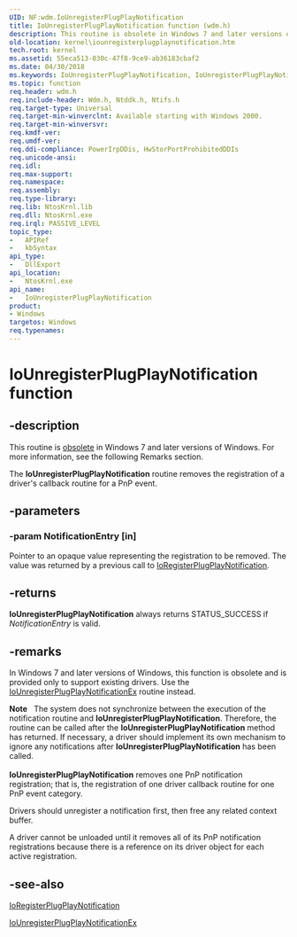 ```yaml
---
UID: NF:wdm.IoUnregisterPlugPlayNotification
title: IoUnregisterPlugPlayNotification function (wdm.h)
description: This routine is obsolete in Windows 7 and later versions of Windows. For more information, see the following Remarks section.The IoUnregisterPlugPlayNotification routine removes the registration of a driver's callback routine for a PnP event.
old-location: kernel\iounregisterplugplaynotification.htm
tech.root: kernel
ms.assetid: 55eca513-030c-47f8-9ce9-ab36183cbaf2
ms.date: 04/30/2018
ms.keywords: IoUnregisterPlugPlayNotification, IoUnregisterPlugPlayNotification routine [Kernel-Mode Driver Architecture], k104_7235d17c-b6f8-406a-b896-36478354ca73.xml, kernel.iounregisterplugplaynotification, wdm/IoUnregisterPlugPlayNotification
ms.topic: function
req.header: wdm.h
req.include-header: Wdm.h, Ntddk.h, Ntifs.h
req.target-type: Universal
req.target-min-winverclnt: Available starting with Windows 2000.
req.target-min-winversvr: 
req.kmdf-ver: 
req.umdf-ver: 
req.ddi-compliance: PowerIrpDDis, HwStorPortProhibitedDDIs
req.unicode-ansi: 
req.idl: 
req.max-support: 
req.namespace: 
req.assembly: 
req.type-library: 
req.lib: NtosKrnl.lib
req.dll: NtosKrnl.exe
req.irql: PASSIVE_LEVEL
topic_type:
-	APIRef
-	kbSyntax
api_type:
-	DllExport
api_location:
-	NtosKrnl.exe
api_name:
-	IoUnregisterPlugPlayNotification
product:
- Windows
targetos: Windows
req.typenames: 
---
```


# IoUnregisterPlugPlayNotification function


## -description


This routine is <u>obsolete</u> in Windows 7 and later versions of Windows. For more information, see the following Remarks section.

The <b>IoUnregisterPlugPlayNotification</b> routine removes the registration of a driver's callback routine for a PnP event.


## -parameters




### -param NotificationEntry [in]

Pointer to an opaque value representing the registration to be removed. The value was returned by a previous call to <a href="https://msdn.microsoft.com/library/windows/hardware/ff549526">IoRegisterPlugPlayNotification</a>.


## -returns



<b>IoUnregisterPlugPlayNotification</b> always returns STATUS_SUCCESS if <i>NotificationEntry </i>is valid.




## -remarks



In Windows 7 and later versions of Windows, this function is obsolete and is provided only to support existing drivers. Use the <a href="https://msdn.microsoft.com/library/windows/hardware/ff550404">IoUnregisterPlugPlayNotificationEx</a> routine instead.

<div class="alert"><b>Note</b>    The system does not synchronize between the execution of the notification routine and <b>IoUnregisterPlugPlayNotification</b>. Therefore, the routine can be called after the <b>IoUnregisterPlugPlayNotification</b> method has returned. If necessary, a driver should implement its own mechanism to ignore any notifications after <b>IoUnregisterPlugPlayNotification</b> has been called.</div>
<div> </div>
<b>IoUnregisterPlugPlayNotification</b> removes one PnP notification registration; that is, the registration of one driver callback routine for one PnP event category.

Drivers should unregister a notification first, then free any related context buffer.

A driver cannot be unloaded until it removes all of its PnP notification registrations because there is a reference on its driver object for each active registration.




## -see-also




<a href="https://msdn.microsoft.com/library/windows/hardware/ff549526">IoRegisterPlugPlayNotification</a>



<a href="https://msdn.microsoft.com/library/windows/hardware/ff550404">IoUnregisterPlugPlayNotificationEx</a>
 

 

